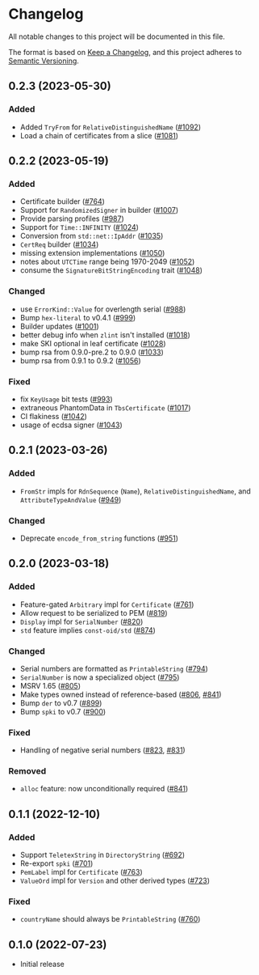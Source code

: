 # Changelog
All notable changes to this project will be documented in this file.

The format is based on [Keep a Changelog](https://keepachangelog.com/en/1.0.0/),
and this project adheres to [Semantic Versioning](https://semver.org/spec/v2.0.0.html).

## 0.2.3 (2023-05-30)

### Added
- Added `TryFrom` for `RelativeDistinguishedName` ([#1092])
- Load a chain of certificates from a slice ([#1081])

[#1092]: https://github.com/RustCrypto/formats/pull/1092
[#1081]: https://github.com/RustCrypto/formats/pull/1081

## 0.2.2 (2023-05-19)

### Added
- Certificate builder ([#764])
- Support for `RandomizedSigner` in builder ([#1007])
- Provide parsing profiles ([#987])
- Support for `Time::INFINITY` ([#1024])
- Conversion from `std::net::IpAddr` ([#1035])
- `CertReq` builder ([#1034])
- missing extension implementations ([#1050])
- notes about `UTCTime` range being 1970-2049 ([#1052])
- consume the `SignatureBitStringEncoding` trait ([#1048])

### Changed
- use `ErrorKind::Value` for overlength serial ([#988])
- Bump `hex-literal` to v0.4.1 ([#999])
- Builder updates ([#1001])
- better debug info when `zlint` isn't installed ([#1018])
- make SKI optional in leaf certificate ([#1028])
- bump rsa from 0.9.0-pre.2 to 0.9.0 ([#1033])
- bump rsa from 0.9.1 to 0.9.2 ([#1056])

### Fixed
- fix `KeyUsage` bit tests ([#993])
- extraneous PhantomData in `TbsCertificate` ([#1017])
- CI flakiness ([#1042])
- usage of ecdsa signer ([#1043])

[#764]: https://github.com/RustCrypto/formats/pull/764
[#987]: https://github.com/RustCrypto/formats/pull/987
[#988]: https://github.com/RustCrypto/formats/pull/988
[#993]: https://github.com/RustCrypto/formats/pull/993
[#999]: https://github.com/RustCrypto/formats/pull/999
[#1001]: https://github.com/RustCrypto/formats/pull/1001
[#1007]: https://github.com/RustCrypto/formats/pull/1007
[#1017]: https://github.com/RustCrypto/formats/pull/1017
[#1018]: https://github.com/RustCrypto/formats/pull/1018
[#1024]: https://github.com/RustCrypto/formats/pull/1024
[#1028]: https://github.com/RustCrypto/formats/pull/1028
[#1033]: https://github.com/RustCrypto/formats/pull/1033
[#1034]: https://github.com/RustCrypto/formats/pull/1034
[#1035]: https://github.com/RustCrypto/formats/pull/1035
[#1042]: https://github.com/RustCrypto/formats/pull/1042
[#1043]: https://github.com/RustCrypto/formats/pull/1043
[#1048]: https://github.com/RustCrypto/formats/pull/1048
[#1050]: https://github.com/RustCrypto/formats/pull/1050
[#1052]: https://github.com/RustCrypto/formats/pull/1052
[#1056]: https://github.com/RustCrypto/formats/pull/1056

## 0.2.1 (2023-03-26)
### Added
- `FromStr` impls for `RdnSequence` (`Name`), `RelativeDistinguishedName`, and
  `AttributeTypeAndValue` ([#949])

### Changed
- Deprecate `encode_from_string` functions ([#951])

[#949]: https://github.com/RustCrypto/formats/pull/949
[#951]: https://github.com/RustCrypto/formats/pull/951

## 0.2.0 (2023-03-18)
### Added
- Feature-gated `Arbitrary` impl for `Certificate` ([#761])
- Allow request to be serialized to PEM ([#819])
- `Display` impl for `SerialNumber` ([#820])
- `std` feature implies `const-oid/std` ([#874])

### Changed
- Serial numbers are formatted as `PrintableString` ([#794])
- `SerialNumber` is now a specialized object ([#795])
- MSRV 1.65 ([#805])
- Make types owned instead of reference-based ([#806], [#841])
- Bump `der` to v0.7 ([#899])
- Bump `spki` to v0.7 ([#900])

### Fixed
- Handling of negative serial numbers ([#823], [#831])

### Removed
- `alloc` feature: now unconditionally required ([#841])

[#761]: https://github.com/RustCrypto/formats/pull/761
[#794]: https://github.com/RustCrypto/formats/pull/794
[#795]: https://github.com/RustCrypto/formats/pull/795
[#805]: https://github.com/RustCrypto/formats/pull/805
[#806]: https://github.com/RustCrypto/formats/pull/806
[#819]: https://github.com/RustCrypto/formats/pull/819
[#820]: https://github.com/RustCrypto/formats/pull/820
[#823]: https://github.com/RustCrypto/formats/pull/823
[#831]: https://github.com/RustCrypto/formats/pull/831
[#841]: https://github.com/RustCrypto/formats/pull/841
[#874]: https://github.com/RustCrypto/formats/pull/874
[#899]: https://github.com/RustCrypto/formats/pull/899
[#900]: https://github.com/RustCrypto/formats/pull/900

## 0.1.1 (2022-12-10)
### Added
- Support `TeletexString` in `DirectoryString` ([#692])
- Re-export `spki` ([#701])
- `PemLabel` impl for `Certificate` ([#763])
- `ValueOrd` impl for `Version` and other derived types ([#723])

### Fixed
-  `countryName` should always be `PrintableString` ([#760])

[#692]: https://github.com/RustCrypto/formats/pull/692
[#701]: https://github.com/RustCrypto/formats/pull/701
[#723]: https://github.com/RustCrypto/formats/pull/723
[#760]: https://github.com/RustCrypto/formats/pull/760
[#763]: https://github.com/RustCrypto/formats/pull/763

## 0.1.0 (2022-07-23)
- Initial release
